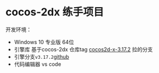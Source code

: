 # cocos-2dx 练手项目
开发环境：<br>
- Windows 10 专业版 64位
- 引擎库 基于cocos-2dx 仓库tag [cocos2d-x-3.17.2](https://github.com/alexuhui/cocos2d-x/tree/cocos2d-x-3.17.2) 拉的分支
- 引擎分支`v3.17.2`[github](https://github.com/alexuhui/cocos2d-x/tree/v3.17.2)
- 代码编辑器 vs code

